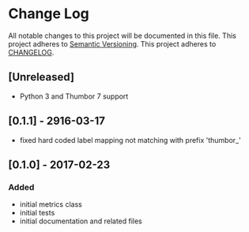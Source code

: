 # Change Log
All notable changes to this project will be documented in this file.
This project adheres to [Semantic Versioning](http://semver.org/).
This project adheres to [CHANGELOG](http://keepachangelog.com).

## [Unreleased]
- Python 3 and Thumbor 7 support

## [0.1.1] - 2916-03-17
- fixed hard coded label mapping not matching with prefix 'thumbor_'

## [0.1.0] - 2017-02-23
### Added
- initial metrics class
- initial tests
- initial documentation and related files
